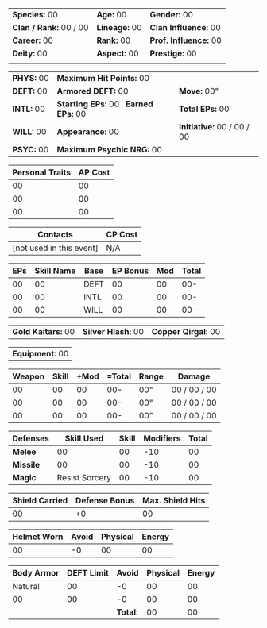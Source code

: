 |                          |                 |                         |
| ------------------------ | --------------- | ----------------------- |
| **Species:** 00          | **Age:** 00     | **Gender:** 00          |
| **Clan / Rank:** 00 / 00 | **Lineage:** 00 | **Clan Influence:** 00  |
| **Career:** 00           | **Rank:** 00    | **Prof. Influence:** 00 |
| **Deity:** 00            | **Aspect:** 00  | **Prestige:** 00        |
|                          |                 |                         |

|   |   |   |
|---|---|---|
|**PHYS:** 00|**Maximum Hit Points:** 00||
|**DEFT:** 00|**Armored DEFT:** 00|**Move:** 00"|
|**INTL:** 00|**Starting EPs:** 00   **Earned EPs:** 00|**Total EPs:** 00|
|**WILL:** 00|**Appearance:** 00|**Initiative:** 00 / 00 / 00|
|**PSYC:** 00|**Maximum Psychic NRG:** 00||

|**Personal Traits**|**AP Cost**|
|---|---|
|00|00|
|00|00|
|00|00|

|**Contacts**|**CP Cost**|
|---|---|
|[not used in this event]|N/A|

|**EPs**|**Skill Name**|**Base**|**EP Bonus**|**Mod**|**Total**|
|---|---|---|---|---|---|
|00|00|DEFT|00|00|00-|
|00|00|INTL|00|00|00-|
|00|00|WILL|00|00|00-|

|   |   |   |
|---|---|---|
|**Gold Kaitars:** 00|**Silver Hlash:** 00|**Copper Qirgal:** 00|

|   |
|---|
|**Equipment:** 00|

|**Weapon**|**Skill**|**+Mod**|**=Total**|**Range**|**Damage**|
|---|---|---|---|---|---|
|00|00|00|00-|00"|00 / 00 / 00|
|00|00|00|00-|00"|00 / 00 / 00|
|00|00|00|00-|00"|00 / 00 / 00|

|**Defenses**|**Skill Used**|**Skill**|**Modifiers**|**Total**|
|---|---|---|---|---|
|**Melee**|00|00|-10|00|
|**Missile**|00|00|-10|00|
|**Magic**|Resist Sorcery|00|-10|00|

|**Shield Carried**|**Defense Bonus**|**Max. Shield Hits**|
|---|---|---|
|00|+0|00|

|**Helmet Worn**|**Avoid**|**Physical**|**Energy**|
|---|---|---|---|
|00|-0|00|00|

|**Body Armor**|**DEFT Limit**|**Avoid**|**Physical**|**Energy**|
|---|---|---|---|---|
|Natural|00|-0|00|00|
|00|00|-0|00|00|
|||**Total:**|00|00|